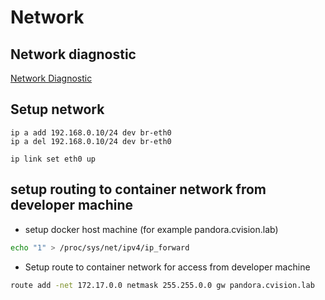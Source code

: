 # Network 

## Network diagnostic

[Network Diagnostic](netdiag.md)

## Setup network

```
ip a add 192.168.0.10/24 dev br-eth0
ip a del 192.168.0.10/24 dev br-eth0
```

```
ip link set eth0 up
```

## setup routing to container network from developer machine

* setup docker host machine (for example pandora.cvision.lab)

```bash
echo "1" > /proc/sys/net/ipv4/ip_forward
```

* Setup route to container network for access from developer machine

```bash
route add -net 172.17.0.0 netmask 255.255.0.0 gw pandora.cvision.lab
```

